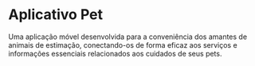# Aplicativo Pet

Uma aplicação móvel desenvolvida para a conveniência dos amantes de animais de estimação, conectando-os de forma eficaz aos serviços e informações essenciais relacionados aos cuidados de seus pets.
